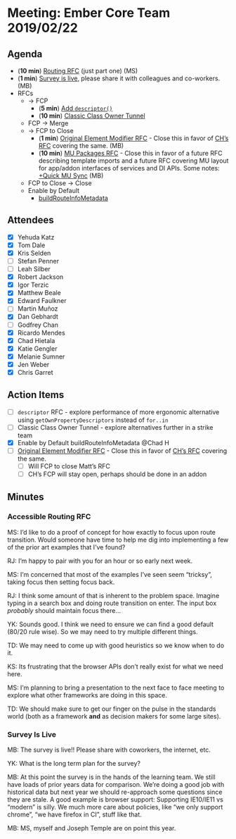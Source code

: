# Meeting: Ember Core Team 2019/02/22

## Agenda

- (**10 min**) [Routing RFC](https://github.com/MelSumner/rfcs/blob/MelSumner-a11y-routing/text/0000-a11y-routing.md#phase-one---return-to-the-starting-line) (just part one) (MS)
- (**1 min**) [Survey is live](https://emberjs.com/ember-community-survey-2019/), please share it with colleagues and co-workers. (MB)
- RFCs
    - → FCP
        - (**5 min**) [Add `descriptor()`](https://github.com/emberjs/rfcs/pull/442)
        - (**10 min**) [Classic Class Owner Tunnel](https://github.com/emberjs/rfcs/pull/451)
    - FCP → Merge
    - → FCP to Close
        - (**1 min**) [Original Element Modifier RFC](https://github.com/emberjs/rfcs/pull/112) - Close this in favor of [CH’s RFC](https://github.com/emberjs/rfcs/pull/353) covering the same. (MB)
        - (**10 min**) [MU Packages RFC](https://github.com/emberjs/rfcs/pull/367) - Close this in favor of a future RFC describing template imports and a future RFC covering MU layout for app/addon interfaces of services and DI APIs. Some notes: [+Quick MU Sync](https://paper.dropbox.com/doc/Quick-MU-Sync-ja1NcgAsSn1LMVaAc0bkv)  (MB)
    - FCP to Close → Close
    - Enable by Default
        - [buildRouteInfoMetadata](https://github.com/emberjs/rfcs/blob/master/text/0398-RouteInfo-Metadata.md)

## Attendees

- [x] Yehuda Katz
- [x] Tom Dale
- [x] Kris Selden
- [ ] Stefan Penner
- [ ] Leah Silber
- [x] Robert Jackson
- [x] Igor Terzic
- [x] Matthew Beale
- [x] Edward Faulkner
- [ ] Martin Muñoz
- [x] Dan Gebhardt
- [ ] Godfrey Chan
- [x] Ricardo Mendes
- [x] Chad Hietala
- [x] Katie Gengler
- [x] Melanie Sumner
- [x] Jen Weber
- [x] Chris Garret

## Action Items

- [ ] `descriptor` RFC - explore performance of more ergonomic alternative using `getOwnPropertyDescriptors` instead of `for..in`
- [ ] Classic Class Owner Tunnel - explore alternatives further in a strike team
- [x] Enable by Default buildRouteInfoMetadata @Chad H 
- [ ] [Original Element Modifier RFC](https://github.com/emberjs/rfcs/pull/112) - Close this in favor of [CH’s RFC](https://github.com/emberjs/rfcs/pull/353) covering the same.
    - [ ] Will FCP to close Matt’s RFC
    - [ ] CH’s FCP will stay open, perhaps should be done in an addon

## Minutes

### Accessible Routing RFC

MS: I’d like to do a proof of concept for how exactly to focus upon route transition. Would someone have time to help me dig into implementing a few of the prior art examples that I’ve found?

RJ: I’m happy to pair with you for an hour or so early next week.

MS: I’m concerned that most of the examples I’ve seen seem “tricksy”, taking focus then setting focus back.

RJ: I think some amount of that is inherent to the problem space. Imagine typing in a search box and doing route transition on enter. The input box *probably* should maintain focus there…

YK: Sounds good. I think we need to ensure we can find a good default (80/20 rule wise). So we may need to try multiple different things.

TD: We may need to come up with good heuristics so we know when to do it. 

KS: Its frustrating that the browser APIs don’t really exist for what we need here.

MS: I’m planning to bring a presentation to the next face to face meeting to explore what other frameworks are doing in this space.

TD: We should make sure to get our finger on the pulse in the standards world (both as a framework **and** as decision makers for some large sites).

### Survey Is Live

MB: The survey is live!! Please share with coworkers, the internet, etc.

YK: What is the long term plan for the survey?

MB: At this point the survey is in the hands of the learning team. We still have loads of prior years data for comparison. We’re doing a good job with historical data but next year we should re-approach some questions since they are stale. A good example is browser support: Supporting IE10/IE11 vs “modern” is silly. We much more care about policies, like “we only support chrome”, “we have firefox in CI”, stuff like that.

MB: MS, myself and Joseph Temple are on point this year.
